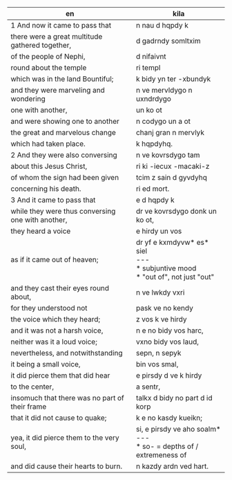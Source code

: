 en | kila
--- | ---
1 And now it came to pass that | n nau d hqpdy k
there were a great multitude gathered together,| d gadrndy somltxim
of the people of Nephi, | d nifaivnt
round about the temple | ri templ
which was in the land Bountiful; | k bidy yn ter -xbundyk
and they were marveling and wondering | n ve mervldygo n uxndrdygo
one with another,| un ko ot
and were showing one to another | n codygo un a ot
the great and marvelous change | chanj gran n mervlyk
which had taken place. | k hqpdyhq.
2 And they were also conversing | n ve kovrsdygo tam
about this Jesus Christ, | ri ki -iecux -macaki-z
of whom the sign had been given | tcim z sain d gyvdyhq
concerning his death. | ri ed mort.
3 And it came to pass that | e d hqpdy k
while they were thus conversing one with another, | dr ve kovrsdygo donk un ko ot,
they heard a voice | e hirdy un vos
as if it came out of heaven; | dr yf e kxmdyvw\* es\* siel<br>---<br>\* subjuntive mood<br>\* "out of", not just "out" 
and they cast their eyes round about, | n ve lwkdy vxri
for they understood not | pask ve no kendy
the voice which they heard; | z vos k ve hirdy
and it was not a harsh voice, | n e no bidy vos harc,
neither was it a loud voice; | vxno bidy vos laud,
nevertheless, and notwithstanding | sepn, n sepyk
it being a small voice, | bin vos smal,
it did pierce them that did hear | e pirsdy d ve k hirdy
to the center, | a sentr,
insomuch that there was no part of their frame | talkx d bidy no part d id korp
that it did not cause to quake; | k e no kasdy kueikn;
yea, it did pierce them to the very soul,| si, e pirsdy ve aho soalm\*<br>---<br>\* so- = depths of / extremeness of
and did cause their hearts to burn. | n kazdy ardn ved hart.
